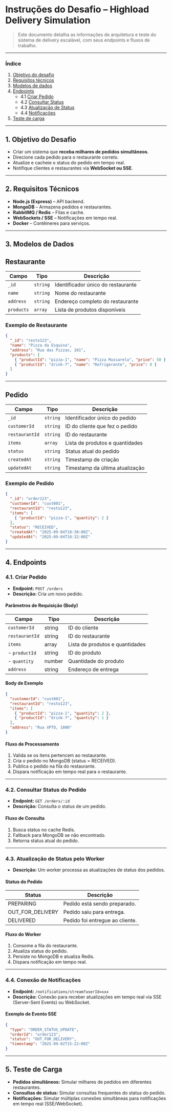 # Instruções do Desafio – Highload Delivery Simulation

> Este documento detalha as informações de arquitetura e teste do sistema de delivery escalável, com seus endpoints e fluxos de trabalho.

---

### Índice
1. [Objetivo do desafio](#1-objetivo-do-desafio)
2. [Requisitos técnicos](#2-requisitos-técnicos)
3. [Modelos de dados](#3-modelos-de-dados)
4. [Endpoints](#4-endpoints)
    - 4.1 [Criar Pedido](#41-criar-pedido)
    - 4.2 [Consultar Status](#42-consultar-status-do-pedido)
    - 4.3 [Atualização de Status](#43-atualização-de-status-pelo-worker)
    - 4.4 [Notificações](#44-conexão-de-notificações)
5. [Teste de carga](#5-teste-de-carga)

---

## 1. Objetivo do Desafio

- Criar um sistema que **receba milhares de pedidos simultâneos**.
- Direcione cada pedido para o restaurante correto.
- Atualize e cacheie o status do pedido em tempo real.
- Notifique clientes e restaurantes via **WebSocket ou SSE**.

---

## 2. Requisitos Técnicos

- **Node.js (Express)** – API backend.
- **MongoDB** – Armazena pedidos e restaurantes.
- **RabbitMQ / Redis** – Filas e cache.
- **WebSockets / SSE** – Notificações em tempo real.
- **Docker** – Contêineres para serviços.

---

## 3. Modelos de Dados

## Restaurante

| Campo      | Tipo    | Descrição                       |
|-----------|--------|---------------------------------|
| `_id`      | `string` | Identificador único do restaurante |
| `name`    | `string` | Nome do restaurante             |
| `address` | `string` | Endereço completo do restaurante |
| `products`| `array`  | Lista de produtos disponíveis   |

### Exemplo de Restaurante
```json
{
  "_id": "resto123",
  "name": "Pizza da Esquina",
  "address": "Rua das Pizzas, 101",
  "products": [
    { "productId": "pizza-1", "name": "Pizza Mussarela", "price": 50 },
    { "productId": "drink-7", "name": "Refrigerante", "price": 8 }
  ]
}
```

---

## Pedido

| Campo         | Tipo     | Descrição                        |
|--------------|---------|----------------------------------|
| `_id`         | `string` | Identificador único do pedido    |
| `customerId`  | `string` | ID do cliente que fez o pedido   |
| `restaurantId`| `string` | ID do restaurante               |
| `items`       | `array`  | Lista de produtos e quantidades |
| `status`      | `string` | Status atual do pedido           |
| `createdAt`   | `string` | Timestamp de criação             |
| `updatedAt`   | `string` | Timestamp da última atualização  |

### Exemplo de Pedido
```json
{
  "_id": "order123",
  "customerId": "cust001",
  "restaurantId": "resto123",
  "items": [
    { "productId": "pizza-1", "quantity": 2 }
  ],
  "status": "RECEIVED",
  "createdAt": "2025-09-04T10:30:00Z",
  "updatedAt": "2025-09-04T10:32:00Z"
}
```

---

## 4. Endpoints

### 4.1. Criar Pedido

- **Endpoint:** `POST /orders`  
- **Descrição:** Cria um novo pedido.

#### Parâmetros de Requisição (Body)
| Campo         | Tipo     | Descrição                        |
|--------------|---------|----------------------------------|
| `customerId`  | string  | ID do cliente                    |
| `restaurantId`| string  | ID do restaurante                |
| `items`       | array   | Lista de produtos e quantidades  |
| - `productId` | string  | ID do produto                    |
| - `quantity`  | number  | Quantidade do produto            |
| `address`     | string  | Endereço de entrega              |

#### Body de Exemplo
```json
{
  "customerId": "cust001",
  "restaurantId": "resto123",
  "items": [
    { "productId": "pizza-1", "quantity": 2 },
    { "productId": "drink-7", "quantity": 1 }
  ],
  "address": "Rua XPTO, 1000"
}
```

#### Fluxo de Processamento
1. Valida se os itens pertencem ao restaurante.  
2. Cria o pedido no MongoDB (status = RECEIVED).  
3. Publica o pedido na fila do restaurante.  
4. Dispara notificação em tempo real para o restaurante.  

---

### 4.2. Consultar Status do Pedido

- **Endpoint:** `GET /orders/:id`  
- **Descrição:** Consulta o status de um pedido.

#### Fluxo de Consulta
1. Busca status no cache Redis.  
2. Fallback para MongoDB se não encontrado.  
3. Retorna status atual do pedido.  

---

### 4.3. Atualização de Status pelo Worker

- **Descrição:** Um worker processa as atualizações de status dos pedidos.

#### Status do Pedido
| Status             | Descrição                       |
|------------------|---------------------------------|
| PREPARING         | Pedido está sendo preparado.     |
| OUT_FOR_DELIVERY  | Pedido saiu para entrega.        |
| DELIVERED         | Pedido foi entregue ao cliente.  |

#### Fluxo do Worker
1. Consome a fila do restaurante.  
2. Atualiza status do pedido.  
3. Persiste no MongoDB e atualiza Redis.  
4. Dispara notificação em tempo real.  

---

### 4.4. Conexão de Notificações

- **Endpoint:** `/notifications/stream?userId=xxx`  
- **Descrição:** Conexão para receber atualizações em tempo real via SSE (Server-Sent Events) ou WebSocket.

#### Exemplo de Evento SSE
```json
{
  "type": "ORDER_STATUS_UPDATE",
  "orderId": "order123",
  "status": "OUT_FOR_DELIVERY",
  "timestamp": "2025-09-02T15:22:00Z"
}
```

---

## 5. Teste de Carga
  - **Pedidos simultâneos:** Simular milhares de pedidos em diferentes restaurantes.
  - **Consultas de status:** Simular consultas frequentes do status do pedido.
  - **Notificações:** Simular múltiplas conexões simultâneas para notificações em tempo real (SSE/WebSocket).
